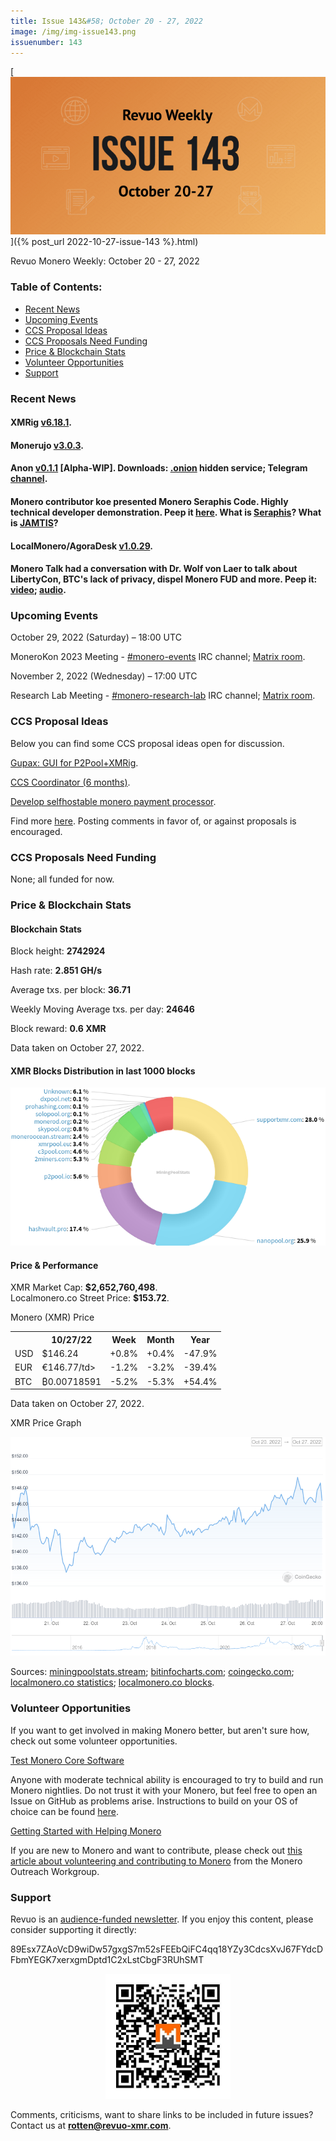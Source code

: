 ```yaml
---
title: Issue 143&#58; October 20 - 27, 2022
image: /img/img-issue143.png
issuenumber: 143
---
```

[<img src="/img/img-issue143.png" alt="Revuo Monero Weekly #143 Slide" class="img-lead">]({% post_url 2022-10-27-issue-143 %}.html)

<p class="text-lead">Revuo Monero Weekly: October 20 - 27, 2022</p>
<!--more-->

<h3>Table of Contents:</h3>
<ul class="contents">
    <li><a href="#news">Recent News</a></li>
    <li><a href="#events">Upcoming Events</a></li>
    <li><a href="#ideas">CCS Proposal Ideas</a></li>
    <li><a href="#proposals">CCS Proposals Need Funding</a></li>
    <li><a href="#stats">Price & Blockchain Stats</a></li>
    <li><a href="#volunteer">Volunteer Opportunities</a></li>
    <li><a href="#support">Support</a></li>
</ul>

<h3 id="news">Recent News</h3>

<div class="newsbyte">
    <h4>XMRig <a href="https://github.com/xmrig/xmrig/releases/tag/v6.18.1" target="_blank">v6.18.1</a>.</h4>
</div>

<div class="newsbyte">
    <h4>Monerujo <a href="https://github.com/m2049r/xmrwallet/releases/tag/v3.0.3" target="_blank">v3.0.3</a>.</h4>
</div>

<div class="newsbyte">
    <h4>Anon <a href="https://gitea.com/ANONERO/ANON/releases/tag/002" target="_blank">v0.1.1</a> [Alpha-WIP]. Downloads: <a href="anonero5wmhraxqsvzq2ncgptq6gq45qoto6fnkfwughfl4gbt44swad.onion" target="_blank">.onion</a> hidden service; Telegram <a href="https://t.me/anoneroapks" target="_blank">channel</a>.</h4>
</div>

<div class="newsbyte">
    <h4>Monero contributor koe presented Monero Seraphis Code. Highly technical developer demonstration. Peep it <a href="https://piped.adminforge.de/watch?v=aAvSpfll9z4" target="_blank">here</a>. What is <a href="https://www.getmonero.org/2021/12/22/what-is-seraphis.html" target="_blank">Seraphis</a>? What is <a href="https://gist.github.com/tevador/50160d160d24cfc6c52ae02eb3d17024" target="_blank">JAMTIS</a>?</h4>
</div>

<div class="newsbyte">
    <h4>LocalMonero/AgoraDesk <a href="https://github.com/AgoraDesk-LocalMonero/agoradesk-app-foss/releases/tag/v1.0.29" target="_blank">v1.0.29</a>.</h4>
</div>

<div class="newsbyte">
    <h4>Monero Talk had a conversation with Dr. Wolf von Laer to talk about LibertyCon, BTC's lack of privacy, dispel Monero FUD and more. Peep it: <a href="https://piped.adminforge.de/watch?v=U1OUMPSz8PM" target="_blank">video</a>; <a href="https://www.monerotalk.live/should-we-worry-about-governments-killing-cash-dr-wolf-von-laer" target="_blank">audio</a>.</h4>
</div>

<h3 id="events">Upcoming Events</h3>

<div class="event">
    <p class="date" markdown="1">October 29, 2022 (Saturday) – 18:00 UTC</p>
    <p markdown="1">MoneroKon 2023 Meeting - <a href="irc://irc.libera.chat/#monero-events" target="_blank">#monero-events</a> IRC channel; <a href="https://matrix.to/#/#monero-events:monero.social" target="_blank">Matrix room</a>.</p>
</div>

<div class="event">
    <p class="date" markdown="1">November 2, 2022 (Wednesday) – 17:00 UTC</p>
    <p markdown="1">Research Lab Meeting - <a href="irc://irc.libera.chat/#monero-research-lab" target="_blank">#monero-research-lab</a> IRC channel; <a href="https://matrix.to/#/#monero-research-lab:monero.social" target="_blank">Matrix room</a>.</p>
</div>

<h3 id="ideas">CCS Proposal Ideas</h3>

<p>Below you can find some CCS proposal ideas open for discussion.</p>

<div class="proposal">
<p><a href="https://repo.getmonero.org/monero-project/ccs-proposals/-/merge_requests/350" target="_blank">Gupax: GUI for P2Pool+XMRig</a>.</p>
</div>

<div class="proposal">
<p><a href="https://repo.getmonero.org/monero-project/ccs-proposals/-/merge_requests/348" target="_blank">CCS Coordinator (6 months)</a>.</p>
</div>

<div class="proposal">
<p><a href="https://repo.getmonero.org/monero-project/ccs-proposals/-/merge_requests/345" target="_blank">Develop selfhostable monero payment processor</a>.</p>
</div>

<div class="proposal">
<p>Find more <a href="https://ccs.getmonero.org/ideas/" target="_blank">here</a>. Posting comments in favor of, or against proposals is encouraged.</p>
</div>

<h3 id="proposals">CCS Proposals Need Funding</h3>

<p>None; all funded for now.</p>

<h3 id="stats">Price & Blockchain Stats</h3>

<h4 class="stat">Blockchain Stats</h4>

<div class="bcstats">
    <p>Block height: <b>2742924</b></p>
    <p>Hash rate: <b>2.851 GH/s</b></p>
    <p>Average txs. per block: <b>36.71</b></p>
    <p>Weekly Moving Average txs. per day: <b>24646</b></p>
    <p>Block reward: <b>0.6 XMR</b></p>
</div>
<p class="note">Data taken on October 27, 2022.</p>

<h4 class="stat">XMR Blocks Distribution in last 1000 blocks</h4>
<p><img src="/img/hashrate-pool-distribution-1027.png" alt="Hashrate Pool Distribution Pie Chart"/></p>

<h4 class="stat" id="price-stat">Price & Performance</h4>

<div class="price-intro">XMR Market Cap: <b>$2,652,760,498</b>.<br/>Localmonero.co Street Price: <b>$153.72</b>.</div>

<p class="table-title">Monero (XMR) Price</p>
<table class="price-table">
  <tr class="row1">
    <th></th>
    <th>10/27/22</th>
    <th>Week</th>
    <th>Month</th>
    <th>Year</th>
  </tr>
  <tr>
    <td data-th="XMR to">USD</td>
    <td data-th="10/27/22">$146.24</td>
    <td data-th="Week" class="green">+0.8%</td>
    <td data-th="Month" class="green">+0.4%</td>
    <td data-th="Year" class="red">-47.9%</td>
  </tr>
  <tr class="row3">
    <td data-th="XMR to">EUR</td>
    <td data-th="10/27/22">€146.77/td>
    <td data-th="Week" class="red">-1.2%</td>
    <td data-th="Month" class="red">-3.2%</td>
    <td data-th="Year" class="red">-39.4%</td>
  </tr>
  <tr>
    <td data-th="XMR to">BTC</td>
    <td data-th="10/27/22">₿0.00718591</td>
    <td data-th="Week" class="red">-5.2%</td>
    <td data-th="Month" class="red">-5.3%</td>
    <td data-th="Year" class="green">+54.4%</td>
  </tr>
</table>
<p class="note">Data taken on October 27, 2022.</p>

<p class="table-title">XMR Price Graph</p>

![XMR Price Graph 10/20/22-10/27/22](/img/weekly-chart-1027.png "XMR Price Graph 10/20/22-10/27/22")

Sources: <a href="https://miningpoolstats.stream/monero" target="_blank">miningpoolstats.stream</a>; <a href="https://bitinfocharts.com/monero/" target="_blank">bitinfocharts.com</a>; <a href="https://www.coingecko.com/en/coins/monero" target="_blank">coingecko.com</a>; <a href="https://localmonero.co/statistics" target="_blank">localmonero.co statistics</a>; <a href="https://localmonero.co/blocks" target="_blank">localmonero.co blocks</a>.

<h3 id="volunteer">Volunteer Opportunities</h3>

<p>If you want to get involved in making Monero better, but aren't sure how, check out some volunteer opportunities.</p>

<div class="newsbyte">
    <p class="date"><a href="https://github.com/monero-project/monero" target="_blank">Test Monero Core Software</a></p>
    <p>Anyone with moderate technical ability is encouraged to try to build and run Monero nightlies. Do not trust it with your Monero, but feel free to open an Issue on GitHub as problems arise. Instructions to build on your OS of choice can be found <a href="https://github.com/monero-project/monero#compiling-monero-from-source" target="_blank">here</a>. </p>
</div>

<div class="newsbyte">
    <p class="date"><a href="https://github.com/monero-project/monero" target="_blank">Getting Started with Helping Monero</a></p>
    <p>If you are new to Monero and want to contribute, please check out <a href="https://www.monerooutreach.org/stories/getting-started-helping-monero.php" target="_blank">this article about volunteering and contributing to Monero</a> from the Monero Outreach Workgroup. </p>
</div>

<h3 id="support">Support</h3>

<p markdown="1">Revuo is an <a href="https://revuo-xmr.com/support/">audience-funded newsletter</a>. If you enjoy this content, please consider supporting it directly:</p>

<p class="address" markdown="1">89Esx7ZAoVcD9wiDw57gxgS7m52sFEEbQiFC4qq18YZy3CdcsXvJ67FYdcDFbmYEGK7xerxgmDptd1C2xLstCbgF3RUhSMT</p>

<p><center><a href="monero:89Esx7ZAoVcD9wiDw57gxgS7m52sFEEbQiFC4qq18YZy3CdcsXvJ67FYdcDFbmYEGK7xerxgmDptd1C2xLstCbgF3RUhSMT" class="qr"><img src="/img/donate-monero.jpg" style="max-width: 200px;"/></a></center></p>

Comments, criticisms, want to share links to be included in future issues? Contact us at **rotten@revuo-xmr.com**.
